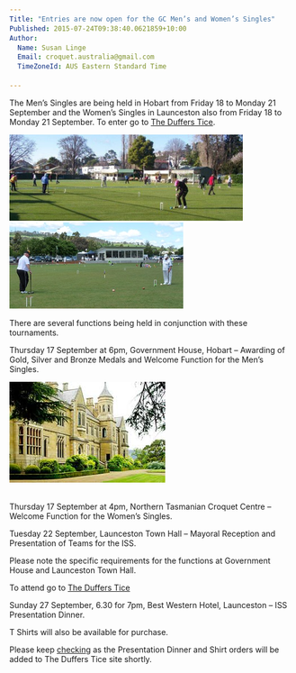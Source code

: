```yaml
---
Title: "Entries are now open for the GC Men’s and Women’s Singles"
Published: 2015-07-24T09:38:40.0621859+10:00
Author:
  Name: Susan Linge
  Email: croquet.australia@gmail.com
  TimeZoneId: AUS Eastern Standard Time

---
```

The Men’s Singles are being held in Hobart from Friday 18 to Monday 21 September and the Women’s Singles in Launceston also from Friday 18 to Monday 21 September. To enter go to  [The Duffers Tice](http://www.thedufferstice.com/tournaments-by-category/gc/croquet-australia).

<img src="/sandy-bay-croquet-club-lawns.jpg" alt="Sandy Bay CC" title="Sandy Bay CC" height="153"/><br/>
<img src="/northern-tasmanian-croquet-centre.jpg" alt="Northern Tasmanian CC - Bob Godfrey and Robyn Wallace" title="Northern Tasmanian CC - Bob Godfrey and Robyn Wallace"/>

There are several functions being held in conjunction with these tournaments.  

Thursday 17 September at 6pm, Government House, Hobart – Awarding of Gold, Silver and Bronze Medals and Welcome Function for the Men’s Singles.

<img src="/government-house-tasmania.png" alt="Government House, Hobart" title="Government House, Hobart"/><br/><br/>

Thursday 17 September at 4pm, Northern Tasmanian Croquet Centre – Welcome Function for the Women’s Singles.

Tuesday 22 September, Launceston Town Hall – Mayoral Reception and Presentation of Teams for the ISS.

Please note the specific requirements for the functions at Government House and Launceston Town Hall.

To attend go to [The Duffers Tice](http://www.thedufferstice.com/tournaments-by-category/gc/croquet-tasmania)

Sunday 27 September, 6.30 for 7pm, Best Western Hotel, Launceston – ISS Presentation Dinner.

T Shirts will also be available for purchase.

Please keep [checking](http://www.thedufferstice.com/tournaments-by-category/gc/croquet-tasmania) as the Presentation Dinner and Shirt orders will be added to The Duffers Tice site shortly.